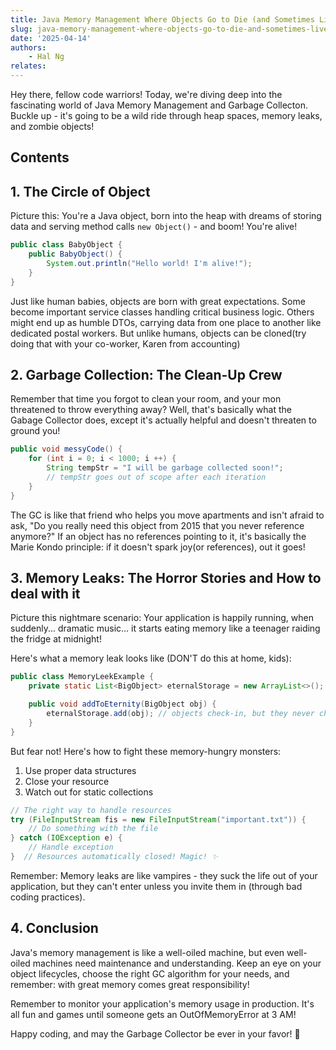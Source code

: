 ```yaml
---
title: Java Memory Management Where Objects Go to Die (and Sometimes Live Again!)
slug: java-memory-management-where-objects-go-to-die-and-sometimes-live-again
date: '2025-04-14'
authors: 
    - Hal Ng
relates:
---
```

        
Hey there, fellow code warriors! Today, we're diving deep into the fascinating world of Java Memory Management and Garbage Collecton. Buckle up - it's going to be a wild ride through heap spaces, memory leaks, and zombie objects!

## Contents

## 1. The Circle of Object

Picture this: You're a Java object, born into the heap with dreams of storing data and serving method calls `new Object()` - and boom! You're alive!

```java
public class BabyObject {
    public BabyObject() {
        System.out.println("Hello world! I'm alive!");
    }
}
```

Just like human babies, objects are born with great expectations. Some become important service classes handling critical business logic. Others might end up as humble DTOs, carrying data from one place to another like dedicated postal workers. But unlike humans, objects can be cloned(try doing that with your co-worker, Karen from accounting)

## 2. Garbage Collection: The Clean-Up Crew

Remember that time you forgot to clean your room, and your mon threatened to throw everything away? Well, that's basically what the Gabage Collector does, except it's actually helpful and doesn't threaten to ground you!

```java
public void messyCode() {
    for (int i = 0; i < 1000; i ++) {
        String tempStr = "I will be garbage collected soon!";
        // tempStr goes out of scope after each iteration
    }
}
```

The GC is like that friend who helps you move apartments and isn't afraid to ask, "Do you really need this object from 2015 that you never reference anymore?" If an object has no references pointing to it, it's basically the Marie Kondo principle: if it doesn't spark joy(or references), out it goes!

## 3. Memory Leaks: The Horror Stories and How to deal with it

Picture this nightmare scenario: Your application is happily running, when suddenly... dramatic music... it starts eating memory like a teenager raiding the fridge at midnight!

Here's what a memory leak looks like (DON'T do this at home, kids):

```java
public class MemoryLeekExample {
    private static List<BigObject> eternalStorage = new ArrayList<>();

    public void addToEternity(BigObject obj) {
        eternalStorage.add(obj); // objects check-in, but they never check out!
    }
}
```

But fear not! Here's how to fight these memory-hungry monsters:
1. Use proper data structures
2. Close your resource
3. Watch out for static collections 

```java
// The right way to handle resources
try (FileInputStream fis = new FileInputStream("important.txt")) {
    // Do something with the file
} catch (IOException e) {
    // Handle exception
}  // Resources automatically closed! Magic! ✨
```
Remember: Memory leaks are like vampires - they suck the life out of your application, but they can't enter unless you invite them in (through bad coding practices).

## 4. Conclusion

Java's memory management is like a well-oiled machine, but even well-oiled machines need maintenance and understanding. Keep an eye on your object lifecycles, choose the right GC algorithm for your needs, and remember: with great memory comes great responsibility!

Remember to monitor your application's memory usage in production. It's all fun and games until someone gets an OutOfMemoryError at 3 AM!

Happy coding, and may the Garbage Collector be ever in your favor! 🚀